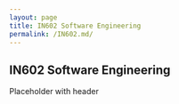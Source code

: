 ```yaml
---
layout: page
title: IN602 Software Engineering
permalink: /IN602.md/
---
```


## IN602 Software Engineering

Placeholder with header
